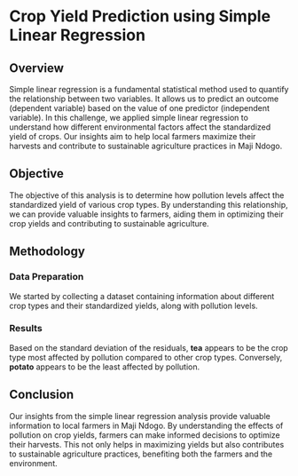 # Crop Yield Prediction using Simple Linear Regression

## Overview

Simple linear regression is a fundamental statistical method used to quantify the relationship between two variables. It allows us to predict an outcome (dependent variable) based on the value of one predictor (independent variable). In this challenge, we applied simple linear regression to understand how different environmental factors affect the standardized yield of crops. Our insights aim to help local farmers maximize their harvests and contribute to sustainable agriculture practices in Maji Ndogo.

## Objective

The objective of this analysis is to determine how pollution levels affect the standardized yield of various crop types. By understanding this relationship, we can provide valuable insights to farmers, aiding them in optimizing their crop yields and contributing to sustainable agriculture.

## Methodology

### Data Preparation

We started by collecting a dataset containing information about different crop types and their standardized yields, along with pollution levels.

### Results

Based on the standard deviation of the residuals, **tea** appears to be the crop type most affected by pollution compared to other crop types. Conversely, **potato** appears to be the least affected by pollution.

## Conclusion

Our insights from the simple linear regression analysis provide valuable information to local farmers in Maji Ndogo. By understanding the effects of pollution on crop yields, farmers can make informed decisions to optimize their harvests. This not only helps in maximizing yields but also contributes to sustainable agriculture practices, benefiting both the farmers and the environment.